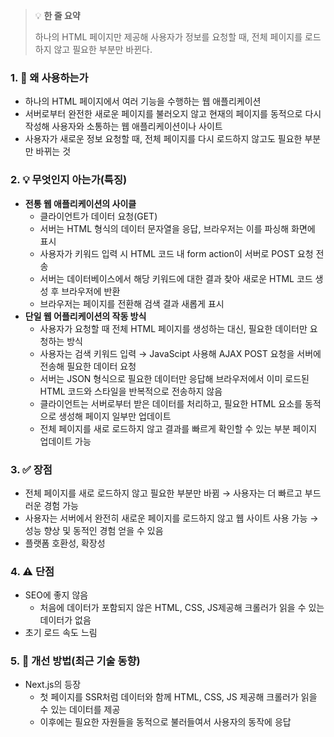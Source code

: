> 💡 **한 줄 요약**
>
> 하나의 HTML 페이지만 제공해 사용자가 정보를 요청할 때, 전체 페이지를 로드하지 않고 필요한 부분만 바뀐다.

### 1. 🤔 왜 사용하는가

- 하나의 HTML 페이지에서 여러 기능을 수행하는 웹 애플리케이션
- 서버로부터 완전한 새로운 페이지를 불러오지 않고 현재의 페이지를 동적으로 다시 작성해 사용자와 소통하는 웹 애플리케이션이나 사이트
- 사용자가 새로운 정보 요청할 때, 전체 페이지를 다시 로드하지 않고도 필요한 부분만 바뀌는 것

### 2. 💡 무엇인지 아는가(특징)

- **전통 웹 애플리케이션의 사이클**
  - 클라이언트가 데이터 요청(GET)
  - 서버는 HTML 형식의 데이터 문자열을 응답, 브라우저는 이를 파싱해 화면에 표시
  - 사용자가 키워드 입력 시 HTML 코드 내 form action이 서버로 POST 요청 전송
  - 서버는 데이터베이스에서 해당 키워드에 대한 결과 찾아 새로운 HTML 코드 생성 후 브라우저에 반환
  - 브라우저는 페이지를 전환해 검색 결과 새롭게 표시
- **단일 웹 어플리케이션의 작동 방식**
  - 사용자가 요청할 때 전체 HTML 페이지를 생성하는 대신, 필요한 데이터만 요청하는 방식
  - 사용자는 검색 키워드 입력 → JavaScipt 사용해 AJAX POST 요청을 서버에 전송해 필요한 데이터 요청
  - 서버는 JSON 형식으로 필요한 데이터만 응답해 브라우저에서 이미 로드된 HTML 코드와 스타일을 반복적으로 전송하지 않음
  - 클라이언트는 서버로부터 받은 데이터를 처리하고, 필요한 HTML 요소를 동적으로 생성해 페이지 일부만 업데이트
  - 전체 페이지를 새로 로드하지 않고 결과를 빠르게 확인할 수 있는 부분 페이지 업데이트 가능

### 3. ✅ 장점

- 전체 페이지를 새로 로드하지 않고 필요한 부분만 바뀜
  → 사용자는 더 빠르고 부드러운 경험 가능
- 사용자는 서버에서 완전히 새로운 페이지를 로드하지 않고 웹 사이트 사용 가능
  → 성능 향상 및 동적인 경험 얻을 수 있음
- 플랫폼 호환성, 확장성

### 4. ⚠️ 단점

- SEO에 좋지 않음
  - 처음에 데이터가 포함되지 않은 HTML, CSS, JS제공해 크롤러가 읽을 수 있는 데이터가 없음
- 초기 로드 속도 느림

### 5. 🔄 개선 방법(최근 기술 동향)

- Next.js의 등장
  - 첫 페이지를 SSR처럼 데이터와 함께 HTML, CSS, JS 제공해 크롤러가 읽을 수 있는 데이터를 제공
  - 이후에는 필요한 자원들을 동적으로 불러들여서 사용자의 동작에 응답
